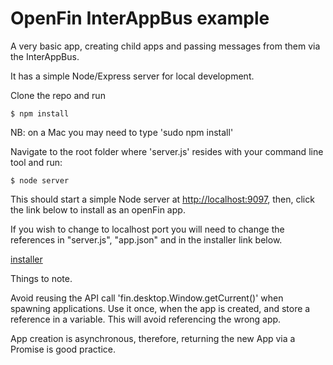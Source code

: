# OpenFin InterAppBus example
A very basic app, creating child apps and passing messages from them via the InterAppBus.

It has a simple Node/Express server for local development.

Clone the repo and run

```
$ npm install
```
NB: on a Mac you may need to type 'sudo npm install'

Navigate to the root folder where 'server.js' resides with your command line tool and run:

```
$ node server
```

This should start a simple Node server at [http://localhost:9097](http://localhost:9097), then, click the link below to install as an openFin app.

If you wish to change to localhost port you will need to change the references in "server.js", "app.json" and in the installer link below.

[installer](https://dl.openfin.co/services/download?fileName=interapp-simple&config=http://localhost:9097/app.json)

Things to note. 

Avoid reusing the API call 'fin.desktop.Window.getCurrent()' when spawning applications. Use it once, when the app is created, and store a reference in a variable. This will avoid referencing the wrong app.

App creation is asynchronous, therefore, returning the new App via a Promise is good practice.
 
 